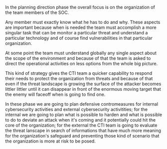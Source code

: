 In the planning direction phase the overall focus is on the organization of the team members of the SOC.

Any member must exactly know what he has to do and why. These aspects are important because when is needed the team must accomplish a more singular task that can be monitor a particular threat and understand a particular technology and of course find vulnerabilities in that particular organization.

At some point the team must understand globally any single aspect about the scope of the environment and because of that the team is asked to direct the operational activities on less options from the whole big picture.

This kind of strategy gives the CTI team a quicker capability to respond their needs to protect the organization from threats  and because of that even if the threat landscape is growing the surface of the attacker becomes littler littler until it can disappear in front of the enormous moving target that the enemy will faceoff when is going to find one.

In these phase we are going to plan defensive contromeasures for internal cybersecurity activities and external cybersecurity activitities; for the internal we are going to plan what is possible to harden and what is possible to do to deviate an attack when it's coming and it potentially could hit the core of the organization; for the external the CTI team is going to evaluate the threat lanscape in search of informations that have much more meaning for the organization's safeguard and preventing those kind of scenario that the organization is more at risk to be posed.